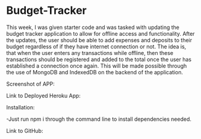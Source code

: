 # Budget-Tracker

This week, I was given starter code and was tasked with updating the budget tracker application to allow for offline access and functionality. After the updates, the user should be able to add expenses and deposits to their budget regardless of if they have internet connection or not. The idea is, that when the user enters any transactions while offline, then these transactions should be registered and added to the total once the user has established a connection once again. This will be made possible through the use of MongoDB and IndexedDB on the backend of the application.

Screenshot of APP:



Link to Deployed Heroku App:

Installation:

-Just run npm i through the command line to install dependencies needed.

Link to GitHub:
